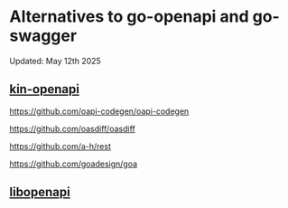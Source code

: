 # Alternatives to go-openapi and go-swagger

Updated: May 12th 2025

## [kin-openapi](https://github.com/getkin/kin-openapi)

https://github.com/oapi-codegen/oapi-codegen

https://github.com/oasdiff/oasdiff

https://github.com/a-h/rest

https://github.com/goadesign/goa

## [libopenapi](https://github.com/pb33f/libopenapi)
